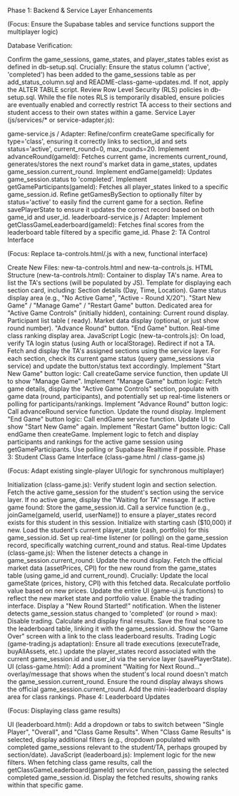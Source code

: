 Phase 1: Backend & Service Layer Enhancements

(Focus: Ensure the Supabase tables and service functions support the multiplayer logic)

Database Verification:

Confirm the game_sessions, game_states, and player_states tables exist as defined in db-setup.sql.
Crucially: Ensure the status column ('active', 'completed') has been added to the game_sessions table as per add_status_column.sql and README-class-game-updates.md. If not, apply the ALTER TABLE script.
Review Row Level Security (RLS) policies in db-setup.sql. While the file notes RLS is temporarily disabled, ensure policies are eventually enabled and correctly restrict TA access to their sections and student access to their own states within a game.
Service Layer (js/services/* or service-adapter.js):

game-service.js / Adapter:
Refine/confirm createGame specifically for type='class', ensuring it correctly links to section_id and sets status='active', current_round=0, max_rounds=20.
Implement advanceRound(gameId): Fetches current game, increments current_round, generates/stores the next round's market data in game_states, updates game_session.current_round.
Implement endGame(gameId): Updates game_session.status to 'completed'.
Implement getGameParticipants(gameId): Fetches all player_states linked to a specific game_session.id.
Refine getGamesBySection to optionally filter by status='active' to easily find the current game for a section.
Refine savePlayerState to ensure it updates the correct record based on both game_id and user_id.
leaderboard-service.js / Adapter:
Implement getClassGameLeaderboard(gameId): Fetches final scores from the leaderboard table filtered by a specific game_id.
Phase 2: TA Control Interface

(Focus: Replace ta-controls.html/.js with a new, functional interface)

Create New Files: new-ta-controls.html and new-ta-controls.js.
HTML Structure (new-ta-controls.html):
Container to display TA's name.
Area to list the TA's sections (will be populated by JS).
Template for displaying each section card, including:
Section details (Day, Time, Location).
Game status display area (e.g., "No Active Game", "Active - Round X/20").
"Start New Game" / "Manage Game" / "Restart Game" button.
Dedicated area for "Active Game Controls" (initially hidden), containing:
Current round display.
Participant list table (<thead> ready).
Market data display (optional, or just show round number).
"Advance Round" button.
"End Game" button.
Real-time class ranking display area.
JavaScript Logic (new-ta-controls.js):
On load, verify TA login status (using Auth or localStorage). Redirect if not a TA.
Fetch and display the TA's assigned sections using the service layer.
For each section, check its current game status (query game_sessions via service) and update the button/status text accordingly.
Implement "Start New Game" button logic: Call createGame service function, then update UI to show "Manage Game".
Implement "Manage Game" button logic: Fetch game details, display the "Active Game Controls" section, populate with game data (round, participants), and potentially set up real-time listeners or polling for participants/rankings.
Implement "Advance Round" button logic: Call advanceRound service function. Update the round display.
Implement "End Game" button logic: Call endGame service function. Update UI to show "Start New Game" again.
Implement "Restart Game" button logic: Call endGame then createGame.
Implement logic to fetch and display participants and rankings for the active game session using getGameParticipants. Use polling or Supabase Realtime if possible.
Phase 3: Student Class Game Interface (class-game.html / class-game.js)

(Focus: Adapt existing single-player UI/logic for synchronous multiplayer)

Initialization (class-game.js):
Verify student login and section selection.
Fetch the active game_session for the student's section using the service layer.
If no active game, display the "Waiting for TA" message.
If active game found:
Store the game_session.id.
Call a service function (e.g., joinGame(gameId, userId, userName)) to ensure a player_states record exists for this student in this session. Initialize with starting cash ($10,000) if new.
Load the student's current player_state (cash, portfolio) for this game_session.id.
Set up real-time listener (or polling) on the game_session record, specifically watching current_round and status.
Real-time Updates (class-game.js):
When the listener detects a change in game_session.current_round:
Update the round display.
Fetch the official market data (assetPrices, CPI) for the new round from the game_states table (using game_id and current_round).
Crucially: Update the local gameState (prices, history, CPI) with this fetched data.
Recalculate portfolio value based on new prices.
Update the entire UI (game-ui.js functions) to reflect the new market state and portfolio value.
Enable the trading interface.
Display a "New Round Started!" notification.
When the listener detects game_session.status changed to 'completed' (or round > max):
Disable trading.
Calculate and display final results.
Save the final score to the leaderboard table, linking it with the game_session.id.
Show the "Game Over" screen with a link to the class leaderboard results.
Trading Logic (game-trading.js adaptation):
Ensure all trade executions (executeTrade, buyAllAssets, etc.) update the player_states record associated with the current game_session.id and user_id via the service layer (savePlayerState).
UI (class-game.html):
Add a prominent "Waiting for Next Round..." overlay/message that shows when the student's local round doesn't match the game_session.current_round.
Ensure the round display always shows the official game_session.current_round.
Add the mini-leaderboard display area for class rankings.
Phase 4: Leaderboard Updates

(Focus: Displaying class game results)

UI (leaderboard.html):
Add a dropdown or tabs to switch between "Single Player", "Overall", and "Class Game Results".
When "Class Game Results" is selected, display additional filters (e.g., dropdown populated with completed game_sessions relevant to the student/TA, perhaps grouped by section/date).
JavaScript (leaderboard.js):
Implement logic for the new filters.
When fetching class game results, call the getClassGameLeaderboard(gameId) service function, passing the selected completed game_session.id.
Display the fetched results, showing ranks within that specific game.